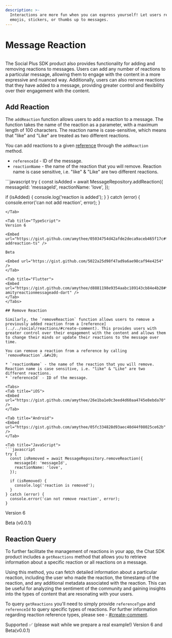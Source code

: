 ```yaml
---
description: >-
  Interactions are more fun when you can express yourself! Let users react using
  emojis, stickers, or thumbs up to messages.
---
```


# Message Reaction

<figure><img src="../../../.gitbook/assets/image (5) (1) (1) (3).png" alt="" /><figcaption></figcaption></figure>

The Social Plus SDK product also provides functionality for adding and removing reactions to messages. Users can add any number of reactions to a particular message, allowing them to engage with the content in a more expressive and nuanced way. Additionally, users can also remove reactions that they have added to a message, providing greater control and flexibility over their engagement with the content.

## Add Reaction

The `addReaction` function allows users to add a reaction to a message. The function takes the name of the reaction as a parameter, with a maximum length of 100 characters. The reaction name is case-sensitive, which means that "like" and "Like" are treated as two different reactions.

You can add reactions to a given [reference](../../social/reactions/#create-comment) through the `addReaction` method.

* `referenceId` - ID of the message.
* `reactionName` - the name of the reaction that you will remove. Reaction name is case sensitive, i.e. "like" & "Like" are two different reactions.

<Tabs>
<Tab title="iOS">
<Embed url="https://gist.github.com/amythee/1e20f8c7c11e8bc7079907f0eaed0a52" />
</Tab>

<Tab title="Android">
<Embed url="https://gist.github.com/amythee/24cd18296df656d9a73d73bb5b0d6b98" />
</Tab>

<Tab title="JavaScript">
```javascript
try {
  const isAdded = await MessageRepository.addReaction({
    messageId: 'messageId', 
    reactionName: 'love',
  });
  
  if (isAdded) {
    console.log('reaction is added');
  }
} catch (error) {
  console.error('can not add reaction', error);
}
```
</Tab>

<Tab title="TypeScript">
Version 6

<Embed url="https://gist.github.com/amythee/05034754d42afde2deca9aceb465f17c#file-addreaction-ts" />

Beta

<Embed url="https://gist.github.com/5022a25d98f47ad9a6ae98caf94e4254" />
</Tab>

<Tab title="Flutter">
<Embed url="https://gist.github.com/amythee/d8881198e9354aabc189143cb84e4b28#file-amityreactionmessageadd-dart" />
</Tab>
</Tabs>

## Remove Reaction

Similarly, the `removeReaction` function allows users to remove a previously added reaction from a [reference](../../social/reactions/#create-comment). This provides users with greater control over their engagement with the content and allows them to change their minds or update their reactions to the message over time.

You can remove a reaction from a reference by calling `removeReaction`.&#x20;

* `reactionName` - the name of the reaction that you will remove. Reaction name is case sensitive, i.e. "like" & "Like" are two different reactions.
* `referenceId` - ID of the message.

<Tabs>
<Tab title="iOS">
<Embed url="https://gist.github.com/amythee/26e1ba1e0c3eed4d60aa4745e8ebda70" />
</Tab>

<Tab title="Android">
<Embed url="https://gist.github.com/amythee/05fc334828d93aec40d44f08025ce62b" />
</Tab>

<Tab title="JavaScript">
```javascript
try {
  const isRemoved = await MessageRepository.removeReaction({
    messageId: 'messageId', 
    reactionName: 'love',
  });
  
  if (isRemoved) {
    console.log('reaction is removed');
  }
} catch (error) {
  console.error('can not remove reaction', error);
}
```
</Tab>

<Tab title="TypeScript">
Version 6

<Embed url="https://gist.github.com/amythee/d45eddce90548d565da157666aa12f85#file-removereaction-ts" />

Beta (v0.0.1)

<Embed url="https://gist.github.com/1afa3631156d3a1b9e03a0e078143c8a" />
</Tab>

<Tab title="Flutter">
<Embed url="https://gist.github.com/amythee/33be722beb06c9fb68af44c656e2aec1#file-amityreactionmessageremove-dart" />
</Tab>
</Tabs>

## Reaction Query

To further facilitate the management of reactions in your app, the Chat SDK product includes a `getReactions` method that allows you to retrieve information about a specific reaction or all reactions on a message.

Using this method, you can fetch detailed information about a particular reaction, including the user who made the reaction, the timestamp of the reaction, and any additional metadata associated with the reaction. This can be useful for analyzing the sentiment of the community and gaining insights into the types of content that are resonating with your users.

To query `getReactions` you'll need to simply provide `referenceType` and `referenceId` to query specific types of reactions. For further information regarding reaction reference types, please see - [#create-comment](../../social/reactions/#create-comment "mention").

<Tabs>
<Tab title="iOS">
<Embed url="https://gist.github.com/amythee/5c1d82fe6207b2c8e17483423e33e1fa" />
</Tab>

<Tab title="Android">
<Embed url="https://gist.github.com/amythee/9c9683cf7e37f569cec13fe17e1d2592" />
</Tab>

<Tab title="JavaScript">
Supported ✅ (please wait while we prepare a real example!)
</Tab>

<Tab title="TypeScript">
Version 6 and Beta(v0.0.1)

<Embed url="https://gist.github.com/amythee/78ed3ecb141585261a9347a45b611a34#file-queryreactions-ts" />
</Tab>

<Tab title="Flutter">
<Embed url="https://gist.github.com/amythee/d8881198e9354aabc189143cb84e4b28#file-amityreactionmessageadd-dart" />
</Tab>
</Tabs>